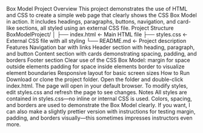 Box Model Project
Overview
This project demonstrates the use of HTML and CSS to create a simple web page that clearly shows the CSS Box Model in action. It includes headings, paragraphs, buttons, navigation, and card-like sections, all styled using an external CSS file.
Project Structure
BoxModelProject/ │ ├── index.html ← Main HTML file ├── styles.css ← External CSS file with all styling └── README.md ← Project description 
Features
Navigation bar with links
Header section with heading, paragraph, and button
Content section with cards demonstrating spacing, padding, and borders
Footer section
Clear use of the CSS Box Model: 
margin for space outside elements
padding for space inside elements
border to visualize element boundaries
Responsive layout for basic screen sizes
How to Run
Download or clone the project folder.
Open the folder and double-click index.html.
The page will open in your default browser.
To modify styles, edit styles.css and refresh the page to see changes.
Notes
All styles are contained in styles.css—no inline or internal CSS is used.
Colors, spacing, and borders are used to demonstrate the Box Model clearly.
If you want, I can also make a slightly prettier version with instructions for testing margin, padding, and borders visually—this sometimes impresses instructors even more.
